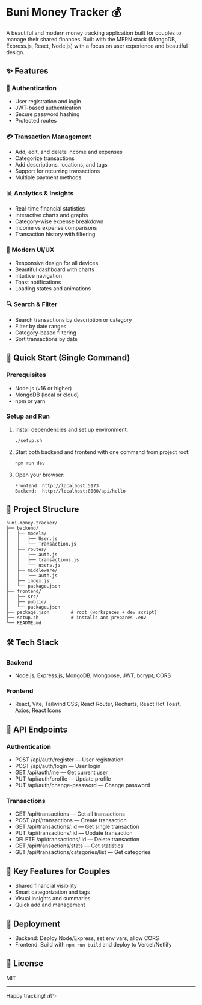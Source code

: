 # Buni Money Tracker 💰

A beautiful and modern money tracking application built for couples to manage their shared finances. Built with the MERN stack (MongoDB, Express.js, React, Node.js) with a focus on user experience and beautiful design.

## ✨ Features

### 🔐 Authentication
- User registration and login
- JWT-based authentication
- Secure password hashing
- Protected routes

### 💳 Transaction Management
- Add, edit, and delete income and expenses
- Categorize transactions
- Add descriptions, locations, and tags
- Support for recurring transactions
- Multiple payment methods

### 📊 Analytics & Insights
- Real-time financial statistics
- Interactive charts and graphs
- Category-wise expense breakdown
- Income vs expense comparisons
- Transaction history with filtering

### 🎨 Modern UI/UX
- Responsive design for all devices
- Beautiful dashboard with charts
- Intuitive navigation
- Toast notifications
- Loading states and animations

### 🔍 Search & Filter
- Search transactions by description or category
- Filter by date ranges
- Category-based filtering
- Sort transactions by date

## 🚀 Quick Start (Single Command)

### Prerequisites
- Node.js (v16 or higher)
- MongoDB (local or cloud)
- npm or yarn

### Setup and Run

1. Install dependencies and set up environment:
   ```bash
   ./setup.sh
   ```

2. Start both backend and frontend with one command from project root:
   ```bash
   npm run dev
   ```

3. Open your browser:
   ```
   Frontend: http://localhost:5173
   Backend:  http://localhost:8000/api/hello
   ```

## 📁 Project Structure

```
buni-money-tracker/
├── backend/
│   ├── models/
│   │   ├── User.js
│   │   └── Transaction.js
│   ├── routes/
│   │   ├── auth.js
│   │   ├── transactions.js
│   │   └── users.js
│   ├── middleware/
│   │   └── auth.js
│   ├── index.js
│   └── package.json
├── frontend/
│   ├── src/
│   ├── public/
│   └── package.json
├── package.json        # root (workspaces + dev script)
├── setup.sh            # installs and prepares .env
└── README.md
```

## 🛠️ Tech Stack

### Backend
- Node.js, Express.js, MongoDB, Mongoose, JWT, bcrypt, CORS

### Frontend
- React, Vite, Tailwind CSS, React Router, Recharts, React Hot Toast, Axios, React Icons

## 🔧 API Endpoints

### Authentication
- POST /api/auth/register — User registration
- POST /api/auth/login — User login
- GET /api/auth/me — Get current user
- PUT /api/auth/profile — Update profile
- PUT /api/auth/change-password — Change password

### Transactions
- GET /api/transactions — Get all transactions
- POST /api/transactions — Create transaction
- GET /api/transactions/:id — Get single transaction
- PUT /api/transactions/:id — Update transaction
- DELETE /api/transactions/:id — Delete transaction
- GET /api/transactions/stats — Get statistics
- GET /api/transactions/categories/list — Get categories

## 🎯 Key Features for Couples

- Shared financial visibility
- Smart categorization and tags
- Visual insights and summaries
- Quick add and management

## 🚀 Deployment

- Backend: Deploy Node/Express, set env vars, allow CORS
- Frontend: Build with `npm run build` and deploy to Vercel/Netlify

## 📝 License

MIT

---

Happy tracking! 💰✨
